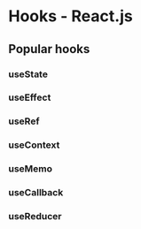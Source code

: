 # Hooks - React.js

## Popular hooks

### useState

### useEffect

### useRef

### useContext

### useMemo

### useCallback

### useReducer